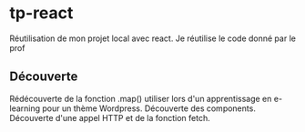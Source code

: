 # tp-react

Réutilisation de mon projet local avec react. Je réutilise le code donné par le prof

## Découverte
Rédécouverte de la fonction .map() utiliser lors d'un apprentissage en e-learning pour un thème Wordpress.
Découverte des components.
Découverte d'une appel HTTP et de la fonction fetch.
